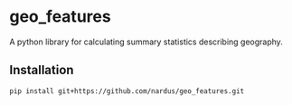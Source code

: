 # geo_features

A python library for calculating summary statistics describing geography.

## Installation
```
pip install git+https://github.com/nardus/geo_features.git
```
